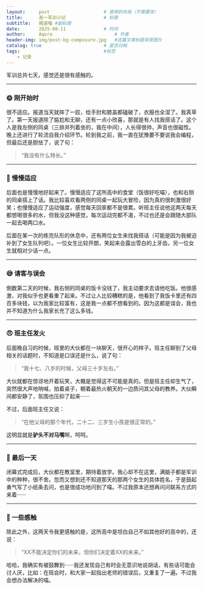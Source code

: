 ```yaml
---
layout:     post   				    # 使用的布局（不需要改）
title:      高一军训小记 				# 标题 
subtitle:   报道喵 #副标题
date:       2025-08-11 				# 时间
author:     Aqora 						# 作者
header-img: img/post-bg-composure.jpg 	#这篇文章标题背景图片
catalog: true 						# 是否归档
tags:								#标签
    - 记录
---
```


军训总共七天，感觉还是很有感触的。

---

### 🌞 刚开始时

很不适应。报道当天就摔了一跤，给手肘和膝盖都磕破了，衣服也全湿了。我真草了。第一天报道除了尴尬和无聊，还有一点小欣喜，那就是有人找我搭话了。这个人是我左侧的同桌（三排并列着坐的，我在中间），人长得很帅，声音也很磁性。晚上还进行了轮流自我介绍环节。轮到我之前，我一直在犹豫要不要说我会编程，但最后还是胆怯了，说了句：

> “我没有什么特长。”

---

### 🍛 慢慢适应

后面也是慢慢地好起来了。慢慢适应了这所高中的食堂（饭很好吃喵），也和右侧的同桌搭上了话。我比较喜欢看两侧的同桌一起玩大冒险，因为真的很刺激很好笑；也慢慢适应了运动强度，感觉每天回家都不是很累。听班主任说他这两天每天都想喝很多的水，但我没这种感觉，每次运动完都不渴，不过也还是会跟随大部队一起去喝两口水。

后面在某一次的练完队形的休息中，还有两位女生来找我搭话（可能是因为我被迫补到了女生队列吧）。一位女生比较开朗，笑起来会露出雪白的上牙齿，另一位女生就相对少话一点。

---

### 😅 请客与误会

倒数第二天的时候，我右侧的同桌的饭卡没钱了，我主动要求去请他吃饭。他很感激，对我似乎也更看重了起来。不过让人比较糟糕的是，他看到了我饭卡里还有四百多块钱，以为我家比较富有，这是我一点都不想看到的。因为这都是误会，我也并不知道为什么我家长充了这么多钱。

---

### 😠 班主任发火

后面晚自习的时候，班里的大伙都在一块聊天，很开心的样子。班主任聊到了父母相关的话题时，不知道是口误还是什么，说了句：

> “我十七、八岁的时候，父母三十岁左右。”

大伙就都在惊讶地开着玩笑，大概是觉得这不可能是真的。但是班主任却生气了，突然很大声地呐喊，拍着桌子，朝着最热火朝天的一边质问其父母的教养。大伙瞬间都安静了，氛围也压抑了起来······

不过，后面班主任又说：

> “在他父母的那个年代，二十二、三岁生小孩是很正常的。”

这明显就是**驴头不对马嘴**啊，呵呵。

---

### 🎉 最后一天

闭幕式完成后，大伙都在教室里，期待着放学。我心却不在这里，满脑子都是军训中的种种，很不舍。忽而又想到还不知道那天的那两个女生的具体姓名，于是鼓起勇气写了小纸条去问，也是很成功地问到了喵。不过我原本还想再问问联系方式的来着······

---

### 💭 一些感触

除此之外，这两天令我更感触的是，这所高中是坦白自己不如其他好的高中的，还说：

> “XX不能决定你们的未来，但你们决定着XX的未来。”

哈哈，我确实有被鼓舞到······我还发现自己有时会无意识地说胡话，有些话可能会讨人厌，比如：在班会时，和大家一起指出老师的错误后，又重复了一遍。不过我会想办法解决的喵。